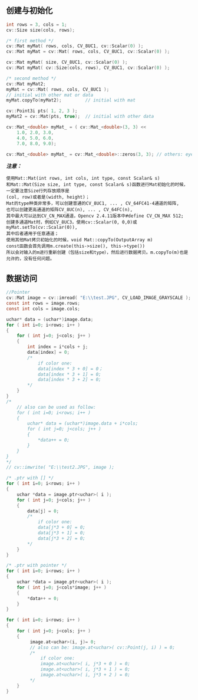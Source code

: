## 创建与初始化

```c
int rows = 3, cols = 1;
cv::Size size(cols, rows);

/* first method */
cv::Mat myMat( rows, cols, CV_8UC1, cv::Scalar(0) );
cv::Mat myMat = cv::Mat( rows, cols, CV_8UC1, cv::Scalar(0) );

cv::Mat myMat( size, CV_8UC1, cv::Scalar(0) );
cv::Mat myMat( cv::Size(cols, rows), CV_8UC1, cv::Scalar(0) );

/* second method */
cv::Mat myMat2;
myMat = cv::Mat( rows, cols, CV_8UC1 );
// initial with other mat or data
myMat.copyTo(myMat2);         // initial with mat

cv::Point3i pts( 1, 2, 3 );
myMat2 = cv::Mat(pts, true);  // initial with other data

cv::Mat_<double> myMat_ = ( cv::Mat_<double>(3, 3) <<
    1.0, 2.0, 3.0,
    4.0, 5.0, 6.0,
    7.0, 8.0, 9.0);

cv::Mat_<double> myMat_ = cv::Mat_<double>::zeros(3, 3); // others: eyes, diag, ones
```

**_注意：_**

    使用Mat::Mat(int rows, int cols, int type, const Scalar& s)
    和Mat::Mat(Size size, int type, const Scalar& s)函数进行Mat初始化的时候，一定要注意Size行列存放顺序是
    (col, row)或者是(width, height)；
    Mat的type种类非常多，可以创建普通的CV_8UC1, ... , CV_64FC41-4通道的矩阵,
    也可以创建更高通道的矩阵CV_8UC(n), ... , CV_64FC(n),
    其中最大可以达到CV_CN_MAX通道，Opencv 2.4.11版本中#define CV_CN_MAX 512;
    创建多通道Mat时，例如CV_8UC3，使用cv::Scalar(0, 0,0)或myMat.setTo(cv::Scalar(0)),
    其中后者通用于任意通道；
    使用其他Mat拷贝初始化的时候，void Mat::copyTo(OutputArray m)
    const函数会首先调用m.create(this->size(), this->type())
    所以会对输入的m进行重新创建（包括size和type），然后进行数据拷贝。m.copyTo(m)也是允许的，没有任何问题。

## 数据访问

```c
//Pointer
cv::Mat image = cv::imread( "E:\\test.JPG", CV_LOAD_IMAGE_GRAYSCALE );
const int rows = image.rows;
const int cols = image.cols;

uchar* data = (uchar*)image.data;
for ( int i=0; i<rows; i++ )
{
    for ( int j=0; j<cols; j++ )
    {
        int index = i*cols + j;
        data[index] = 0;
        /*
            if color one:
            data[index * 3 + 0] = 0；
            data[index * 3 + 1] = 0;
            data[index * 3 + 2] = 0;
        */
    }
}
/*
    // also can be used as follow:
    for ( int i=0; i<rows; i++ )
    {
        uchar* data = (uchar*)image.data + i*cols;
        for ( int j=0; j<cols; j++ )
        {
            *data++ = 0;
        }
    }
}
*/
// cv::imwrite( "E:\\test2.JPG", image );
```

```c
/* .ptr with [] */
for ( int i=0; i<rows; i++ )
{
    uchar *data = image.ptr<uchar>( i );
    for ( int j=0; j<cols; j++ )
    {
        data[j] = 0;
        /*
            if color one:
            data[j*3 + 0] = 0;
            data[j*3 + 1] = 0;
            data[j*3 + 2] = 0;
        */
    }
}

/* .ptr with pointer */
for ( int i=0; i<rows; i++ )
{
    uchar *data = image.ptr<uchar>( i );
    for ( int j=0; j<cols*image; j++ )
    {
        *data++ = 0;
    }
}
```

```c
for ( int i=0; i<rows; i++ )
{
    for ( int j=0; j<cols; j++ )
    {
         image.at<uchar>(i, j)= 0;
         // also can be: image.at<uchar>( cv::Point(j, i) ) = 0;
         /*
             if color one:
             image.at<uchar>( i, j*3 + 0 ) = 0;
             image.at<uchar>( i, j*3 + 1 ) = 0;
             image.at<uchar>( i, j*3 + 2 ) = 0;
         */
    }
}
```

